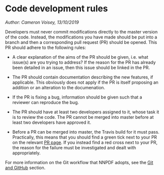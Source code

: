 # Code development rules

*Author: Cameron Voisey, 13/10/2019*

Developers must never commit modifications directly to the master version of the code. Instead, the modifications you have made should be put into a branch and then a corresponding pull request (PR) should be opened. This PR should adhere to the following rules:

* A clear explanation of the aims of the PR should be given, i.e. what issue(s) are you trying to address? If the reason for the PR has already been detailed in an issue, then this issue should be linked in the PR.

* The PR should contain documentation describing the new features, if applicable. This obviously does not apply if the PR is itself proposing an addition or an alteration to the documenation.

* If the PR is fixing a bug, information should be given such that a reviewer can reproduce the bug.

* The PR should have at least two developers assigned to it, whose task it is to review the code. The PR cannot be merged into master before at least two developers have approved it.

* Before a PR can be merged into master, the Travis build for it must pass. Practically, this means that you should find a green tick next to your PR on the relevant [PR page](https://github.com/NNPDF/nnpdf/pulls). If you instead find a red cross next to your PR, the reason for the failure must be investigated and dealt with appropriately.

For more information on the Git workflow that NNPDF adopts, see the [Git and GitHub](./git.md) section.
